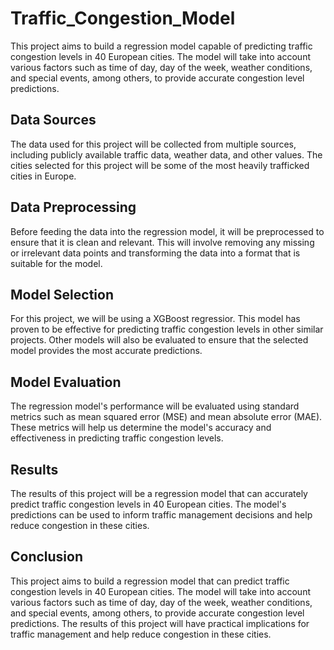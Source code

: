 # Traffic_Congestion_Model

This project aims to build a regression model capable of predicting traffic congestion levels in 40 European cities. The model will take into account various factors such as time of day, day of the week, weather conditions, and special events, among others, to provide accurate congestion level predictions.

## Data Sources
The data used for this project will be collected from multiple sources, including publicly available traffic data, weather data, and other values. The cities selected for this project will be some of the most heavily trafficked cities in Europe.

## Data Preprocessing
Before feeding the data into the regression model, it will be preprocessed to ensure that it is clean and relevant. This will involve removing any missing or irrelevant data points and transforming the data into a format that is suitable for the model.

## Model Selection
For this project, we will be using a XGBoost regressior. This model has proven to be effective for predicting traffic congestion levels in other similar projects. Other models will also be evaluated to ensure that the selected model provides the most accurate predictions.

## Model Evaluation
The regression model's performance will be evaluated using standard metrics such as mean squared error (MSE) and mean absolute error (MAE). These metrics will help us determine the model's accuracy and effectiveness in predicting traffic congestion levels.

## Results
The results of this project will be a regression model that can accurately predict traffic congestion levels in 40 European cities. The model's predictions can be used to inform traffic management decisions and help reduce congestion in these cities.

## Conclusion
This project aims to build a regression model that can predict traffic congestion levels in 40 European cities. The model will take into account various factors such as time of day, day of the week, weather conditions, and special events, among others, to provide accurate congestion level predictions. The results of this project will have practical implications for traffic management and help reduce congestion in these cities.
